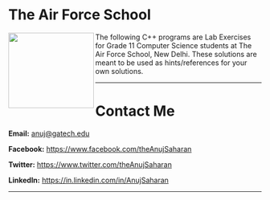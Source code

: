 # The Air Force School

<a href="http://www.tafssp.com/"><img src="http://www.tafssp.com/client_images/logo_105_center.png?636185460243362726" align="left" height="150" width="170"></a> 

The following C++ programs are Lab Exercises for Grade 11 Computer Science students at The Air Force School, New Delhi. These solutions are meant to be used as hints/references for your own solutions. 

---

# Contact Me

**Email:** anuj@gatech.edu

**Facebook:** https://www.facebook.com/theAnujSaharan

**Twitter:** https://www.twitter.com/theAnujSaharan

**LinkedIn:** https://in.linkedin.com/in/AnujSaharan

---
